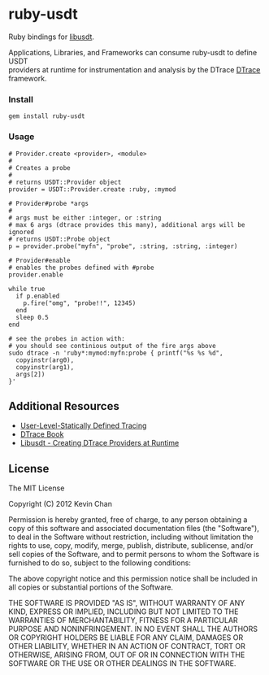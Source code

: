 # ruby-usdt

Ruby bindings for [libusdt](https://github.com/chrisa/libusdt).

Applications, Libraries, and Frameworks can consume ruby-usdt to define USDT  
providers at runtime for instrumentation and analysis by the DTrace
[DTrace](http://en.wikipedia.org/wiki/DTrace) framework.

### Install

    gem install ruby-usdt

### Usage

    # Provider.create <provider>, <module>
    #
    # Creates a probe
    #
    # returns USDT::Provider object
    provider = USDT::Provider.create :ruby, :mymod

    # Provider#probe *args
    #
    # args must be either :integer, or :string
    # max 6 args (dtrace provides this many), additional args will be ignored
    # returns USDT::Probe object
    p = provider.probe("myfn", "probe", :string, :string, :integer)

    # Provider#enable
    # enables the probes defined with #probe
    provider.enable

    while true
      if p.enabled
      	p.fire("omg", "probe!!", 12345)
      end
      sleep 0.5
    end

    # see the probes in action with:
    # you should see continious output of the fire args above
    sudo dtrace -n 'ruby*:mymod:myfn:probe { printf("%s %s %d",
      copyinstr(arg0),
      copyinstr(arg1),
      args[2])
    }'
    
## Additional Resources

- [User-Level-Statically Defined Tracing](http://www.solarisinternals.com/wiki/index.php/DTrace_Topics_USDT#USDT)
- [DTrace Book](http://www.dtracebook.com/index.php/Main_Page)
- [Libusdt - Creating DTrace Providers at Runtime](http://chrisa.github.com/blog/2011/12/04/libusdt-runtime-dtrace-providers/)

## License

The MIT License

Copyright (C) 2012 Kevin Chan

Permission is hereby granted, free of charge, to any person obtaining a copy of
this software and associated documentation files (the "Software"), to deal in
the Software without restriction, including without limitation the rights to
use, copy, modify, merge, publish, distribute, sublicense, and/or sell copies of
the Software, and to permit persons to whom the Software is furnished to do so,
subject to the following conditions:

The above copyright notice and this permission notice shall be included in all
copies or substantial portions of the Software.

THE SOFTWARE IS PROVIDED "AS IS", WITHOUT WARRANTY OF ANY KIND, EXPRESS OR
IMPLIED, INCLUDING BUT NOT LIMITED TO THE WARRANTIES OF MERCHANTABILITY, FITNESS
FOR A PARTICULAR PURPOSE AND NONINFRINGEMENT. IN NO EVENT SHALL THE AUTHORS OR
COPYRIGHT HOLDERS BE LIABLE FOR ANY CLAIM, DAMAGES OR OTHER LIABILITY, WHETHER
IN AN ACTION OF CONTRACT, TORT OR OTHERWISE, ARISING FROM, OUT OF OR IN
CONNECTION WITH THE SOFTWARE OR THE USE OR OTHER DEALINGS IN THE SOFTWARE.
